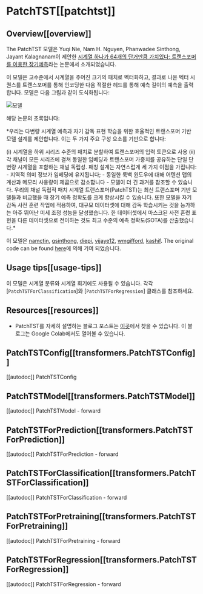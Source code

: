 <!--Copyright 2023 The HuggingFace Team. All rights reserved.

Licensed under the Apache License, Version 2.0 (the "License"); you may not use this file except in compliance with
the License. You may obtain a copy of the License at

http://www.apache.org/licenses/LICENSE-2.0

Unless required by applicable law or agreed to in writing, software distributed under the License is distributed on
an "AS IS" BASIS, WITHOUT WARRANTIES OR CONDITIONS OF ANY KIND, either express or implied. See the License for the
specific language governing permissions and limitations under the License.

⚠️ Note that this file is in Markdown but contain specific syntax for our doc-builder (similar to MDX) that may not be
rendered properly in your Markdown viewer.

-->

# PatchTST[[patchtst]]

## Overview[[overview]]

The PatchTST 모델은 Yuqi Nie, Nam H. Nguyen, Phanwadee Sinthong, Jayant Kalagnanam이 제안한 [시계열 하나가 64개의 단거만큼 가치있다: 트랜스포머를 이용한 장기예측](https://arxiv.org/abs/2211.14730)라는 논문에서 소개되었습니다.

이 모델은 고수준에서 시계열을 주어진 크기의 패치로 벡터화하고, 결과로 나온 벡터 시퀀스를 트랜스포머를 통해 인코딩한 다음 적절한 헤드를 통해 예측 길이의 예측을 출력합니다. 모델은 다음 그림과 같이 도식화됩니다:

![모델](https://github.com/namctin/transformers/assets/8100/150af169-29de-419a-8d98-eb78251c21fa)

해당 논문의 초록입니다:

*우리는 다변량 시계열 예측과 자기 감독 표현 학습을 위한 효율적인 트랜스포머 기반 모델 설계를 제안합니다. 이는 두 가지 주요 구성 요소를 기반으로 합니다: 

(i) 시계열을 하위 시리즈 수준의 패치로 분할하여 트랜스포머의 입력 토큰으로 사용
(ii) 각 채널이 모든 시리즈에 걸쳐 동일한 임베딩과 트랜스포머 가중치를 공유하는 단일 단변량 시계열을 포함하는 채널 독립성. 패칭 설계는 자연스럽게 세 가지 이점을 가집니다: 
    - 지역적 의미 정보가 임베딩에 유지됩니다; 
    - 동일한 룩백 윈도우에 대해 어텐션 맵의 계산과 메모리 사용량이 제곱으로 감소합니다
    - 모델이 더 긴 과거를 참조할 수 있습니다. 
    우리의 채널 독립적 패치 시계열 트랜스포머(PatchTST)는 최신 트랜스포머 기반 모델들과 비교했을 때 장기 예측 정확도를 크게 향상시킬 수 있습니다. 또한 모델을 자기 감독 사전 훈련 작업에 적용하여, 대규모 데이터셋에 대해 감독 학습시키는 것을 능가하는 아주 뛰어난 미세 조정 성능을 달성했습니다. 한 데이터셋에서 마스크된 사전 훈련 표현을 다른 데이터셋으로 전이하는 것도 최고 수준의 예측 정확도(SOTA)를 산출했습니다.*

이 모델은 [namctin](https://huggingface.co/namctin), [gsinthong](https://huggingface.co/gsinthong), [diepi](https://huggingface.co/diepi), [vijaye12](https://huggingface.co/vijaye12), [wmgifford](https://huggingface.co/wmgifford), [kashif](https://huggingface.co/kashif). The original code can be found [here](https://github.com/yuqinie98/PatchTST)에 의해 기여 되었습니다.

## Usage tips[[usage-tips]]

이 모델은 시계열 분류와 시계열 회기에도 사용될 수 있습니다. 각각 [`PatchTSTForClassification`]와 [`PatchTSTForRegression`] 클래스를 참조하세요.

## Resources[[resources]]

- PatchTST를 자세히 설명하는 블로그 포스트는 [이곳](https://huggingface.co/blog/patchtst)에서 찾을 수 있습니다. 
이 블로그는 Google Colab에서도 열어볼 수 있습니다.

## PatchTSTConfig[[transformers.PatchTSTConfig]]

[[autodoc]] PatchTSTConfig

## PatchTSTModel[[transformers.PatchTSTModel]]

[[autodoc]] PatchTSTModel
    - forward

## PatchTSTForPrediction[[transformers.PatchTSTForPrediction]]

[[autodoc]] PatchTSTForPrediction
    - forward

## PatchTSTForClassification[[transformers.PatchTSTForClassification]]

[[autodoc]] PatchTSTForClassification
    - forward

## PatchTSTForPretraining[[transformers.PatchTSTForPretraining]]

[[autodoc]] PatchTSTForPretraining
    - forward

## PatchTSTForRegression[[transformers.PatchTSTForRegression]]

[[autodoc]] PatchTSTForRegression
    - forward
